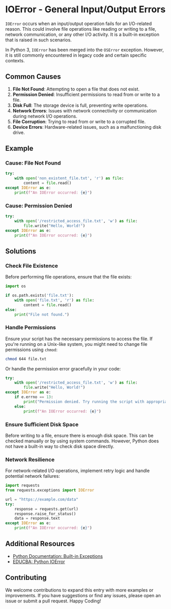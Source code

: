 # IOError - General Input/Output Errors

`IOError` occurs when an input/output operation fails for an I/O-related reason. This could involve file operations like reading or writing to a file, network communication, or any other I/O activity. It is a built-in exception that is raised in such scenarios.

In Python 3, `IOError` has been merged into the `OSError` exception. However, it is still commonly encountered in legacy code and certain specific contexts.

## Common Causes

1. **File Not Found**: Attempting to open a file that does not exist.
2. **Permission Denied**: Insufficient permissions to read from or write to a file.
3. **Disk Full**: The storage device is full, preventing write operations.
4. **Network Errors**: Issues with network connectivity or communication during network I/O operations.
5. **File Corruption**: Trying to read from or write to a corrupted file.
6. **Device Errors**: Hardware-related issues, such as a malfunctioning disk drive.

## Example

### Cause: File Not Found

```python
try:
    with open('non_existent_file.txt', 'r') as file:
        content = file.read()
except IOError as e:
    print(f"An IOError occurred: {e}")
```

### Cause: Permission Denied

```python
try:
    with open('/restricted_access_file.txt', 'w') as file:
        file.write("Hello, World!")
except IOError as e:
    print(f"An IOError occurred: {e}")
```

## Solutions

### Check File Existence

Before performing file operations, ensure that the file exists:

```python
import os

if os.path.exists('file.txt'):
    with open('file.txt', 'r') as file:
        content = file.read()
else:
    print("File not found.")
```

### Handle Permissions

Ensure your script has the necessary permissions to access the file. If you're running on a Unix-like system, you might need to change file permissions using `chmod`:

```sh
chmod 644 file.txt
```

Or handle the permission error gracefully in your code:

```python
try:
    with open('/restricted_access_file.txt', 'w') as file:
        file.write("Hello, World!")
except IOError as e:
    if e.errno == 13:
        print("Permission denied. Try running the script with appropriate permissions.")
    else:
        print(f"An IOError occurred: {e}")
```

### Ensure Sufficient Disk Space

Before writing to a file, ensure there is enough disk space. This can be checked manually or by using system commands. However, Python does not have a built-in way to check disk space directly.

### Network Resilience

For network-related I/O operations, implement retry logic and handle potential network failures:

```python
import requests
from requests.exceptions import IOError

url = "https://example.com/data"
try:
    response = requests.get(url)
    response.raise_for_status()
    data = response.text
except IOError as e:
    print(f"An IOError occurred: {e}")
```

## Additional Resources

- [Python Documentation: Built-in Exceptions](https://docs.python.org/3/library/exceptions.html#OSError)
- [EDUCBA: Python IOError](https://www.educba.com/python-ioerror/)

## Contributing

We welcome contributions to expand this entry with more examples or improvements. If you have suggestions or find any issues, please open an issue or submit a pull request. Happy Coding!
